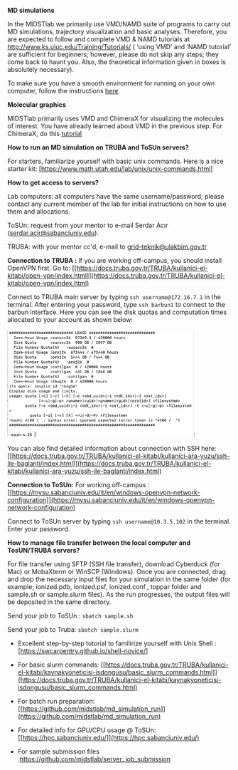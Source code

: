 **MD simulations**

In the MIDSTlab we primarily use VMD/NAMD suite of programs to carry out MD simulations, trajectory visualization and basic analyses. Therefore, you are expected to follow and complete VMD & NAMD tutorials at http://www.ks.uiuc.edu/Training/Tutorials/ ( ‘using VMD’ and ‘NAMD tutorial’ are sufficient for beginners; however, please do not skip any steps; they come back to haunt you. Also, the theoretical information given in boxes is absolutely necessary).

To make sure you have a smooth environment for running on your own computer, follow the instructions [here](https://github.com/midstlab/Welcome_pack_for_MIDSTLab/blob/main/HowTo_VMD_NAMD.pdf)  

**Molecular graphics**

MIDSTlab primarily uses VMD and ChimeraX for visualizing the molecules of interest. You have already learned about VMD in the previous step. For ChimeraX, do this [tutorial](https://github.com/midstlab/Welcome_pack_for_MIDSTLab/blob/main/ChimeraX_handson.pdf)


**How to run an MD simulation on TRUBA and ToSUn servers?**

For starters, familiarize yourself with basic unix commands. Here is a nice starter kit: [https://www.math.utah.edu/lab/unix/unix-commands.html]

**How to get access to servers?**

Lab computers: all computers have the same username/password; please contact any current member of the lab for initial instructions on how to use them and allocations.

ToSUn: request from your mentor to e-mail Serdar Acır (serdar.acir@sabanciuniv.edu).

TRUBA: with your mentor cc'd, e-mail to grid-teknik@ulakbim.gov.tr


**Connection to TRUBA :** If you are working off-campus, you should
install OpenVPN first. Go to:
[[https://docs.truba.gov.tr/TRUBA/kullanici-el-kitabi/open-vpn/index.html]](https://docs.truba.gov.tr/TRUBA/kullanici-el-kitabi/open-vpn/index.html)

Connect to TRUBA main server by typing ```ssh username@172.16.7.1``` in
the terminal. After entering your password, type ```ssh barbun1``` to
connect to the barbun interface. Here you can see the disk quotas and
computation times allocated to your account as shown below:

![](./core_hour_usage.png)

You can also find detailed information about connection with SSH here:
[[https://docs.truba.gov.tr/TRUBA/kullanici-el-kitabi/kullanici-ara-yuzu/ssh-ile-baglanti/index.html]](https://docs.truba.gov.tr/TRUBA/kullanici-el-kitabi/kullanici-ara-yuzu/ssh-ile-baglanti/index.html)

**Connection to ToSUn:** For working off-campus :
[[https://mysu.sabanciuniv.edu/it/en/windows-openvpn-network-configuration]](https://mysu.sabanciuniv.edu/it/en/windows-openvpn-network-configuration)

Connect to ToSUn server by typing 
```ssh username@10.3.5.102``` in the
terminal. Enter your password.

**How to manage file transfer between the local computer and TosUN/TRUBA
servers?**

For file transfer using SFTP (SSH file transfer), download Cyberduck
(for Mac) or MobaXterm or WinSCP (Windows). Once you are connected, drag
and drop the necessary input files for your simulation in the same
folder (for example; ionized.pdb, ionized.psf, ionized.conf., toppar
folder and sample.sh or sample.slurm files). As the run progresses, the
output files will be deposited in the same directory.

Send your job to ToSUn : ```sbatch sample.sh```

Send your job to Truba: ```sbatch sample.slurm```

-   Excellent step-by-step tutorial to familirize yourself with Unix Shell :
    [https://swcarpentry.github.io/shell-novice/]

-   For basic slurm commands:
    [[https://docs.truba.gov.tr/TRUBA/kullanici-el-kitabi/kaynakyoneticisi-isdongusu/basic_slurm_commands.html]](https://docs.truba.gov.tr/TRUBA/kullanici-el-kitabi/kaynakyoneticisi-isdongusu/basic_slurm_commands.html)

-   For batch run preparation:
    [[https://github.com/midstlab/md_simulation_run]](https://github.com/midstlab/md_simulation_run)
   

-   For detailed info for GPU/CPU usage @ ToSUn:
    [[https://hpc.sabanciuniv.edu/]](https://hpc.sabanciuniv.edu/)

-   For sample submission files
    :https://github.com/midstlab/server_job_submission
